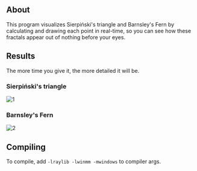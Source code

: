 ## About
This program visualizes Sierpiński&#39;s triangle and Barnsley&#39;s Fern by calculating and drawing each point in real-time, so you can see how these fractals appear out of nothing before your eyes.

## Results
The more time you give it, the more detailed it will be.
### Sierpiński&#39;s triangle
![1](https://github.com/user-attachments/assets/1f8f9cc8-14e5-4d9e-9cdb-7b2feea3cd59)

### Barnsley&#39;s Fern
![2](https://github.com/user-attachments/assets/170447a9-59ef-4e9b-89de-c56bc0ef453a)

## Compiling
To compile, add `-lraylib -lwinmm -mwindows` to compiler args.
